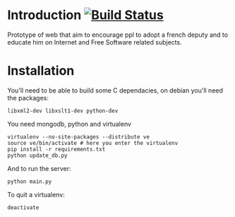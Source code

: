 # Introduction [![Build Status](https://secure.travis-ci.org/Psycojoker/adopte-un-depute.png?branch=master)](http://travis-ci.org/Psycojoker/adopte-un-depute)

Prototype of web that aim to encourage ppl to adopt a french deputy and to educate him on Internet and Free Software related subjects.

# Installation

You'll need to be able to build some C dependacies, on debian you'll need the packages:

    libxml2-dev libxslt1-dev python-dev

You need mongodb, python and virtualenv

    virtualenv --no-site-packages --distribute ve
    source ve/bin/activate # here you enter the virtualenv
    pip install -r requirements.txt
    python update_db.py

And to run the server:

    python main.py

To quit a virtualenv:

    deactivate
